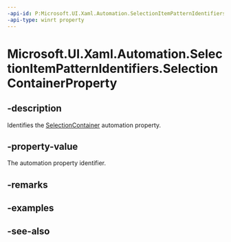 ```yaml
---
-api-id: P:Microsoft.UI.Xaml.Automation.SelectionItemPatternIdentifiers.SelectionContainerProperty
-api-type: winrt property
---
```


<!-- Property syntax
public Windows.UI.Xaml.Automation.AutomationProperty SelectionContainerProperty { get; }
-->

# Microsoft.UI.Xaml.Automation.SelectionItemPatternIdentifiers.SelectionContainerProperty

## -description
Identifies the [SelectionContainer](../microsoft.ui.xaml.automation.provider/iselectionitemprovider_selectioncontainer.md) automation property.

## -property-value
The automation property identifier.

## -remarks

## -examples

## -see-also
